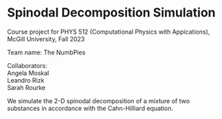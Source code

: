# Spinodal Decomposition Simulation

Course project for PHYS 512 (Computational Physics with Appications), McGill University, Fall 2023

Team name: The NumbPies

Collaborators: <br />
Angela Moskal <br />
Leandro Rizk <br />
Sarah Rourke 

We simulate the 2-D spinodal decomposition of a mixture of two substances in accordance with the Cahn-Hilliard equation.
